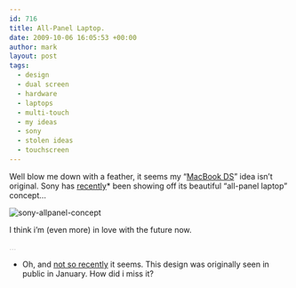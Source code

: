 ```yaml
---
id: 716
title: All-Panel Laptop.
date: 2009-10-06 16:05:53 +00:00
author: mark
layout: post
tags:
  - design
  - dual screen
  - hardware
  - laptops
  - multi-touch
  - my ideas
  - sony
  - stolen ideas
  - touchscreen
---
```

Well blow me down with a feather, it seems my &#8220;[MacBook DS](http://www.sallonoroff.co.uk/blog/2009/08/shiny-new-apple-products/)&#8221; idea isn&#8217;t original. Sony has [recently](http://www.engadget.com/2009/10/06/video-sonys-ceatec-concept-party-includes-walkman-bracelet-and/)* been showing off its beautiful &#8220;all-panel laptop&#8221; concept&#8230;

<img class="aligncenter size-full wp-image-717" title="sony-allpanel-concept" src="/images/fromwp/2009/10/sony-allpanel-concept.jpg" alt="sony-allpanel-concept" width="523" height="376" srcset="/images/fromwp/2009/10/sony-allpanel-concept.jpg 523w, /images/fromwp/2009/10/sony-allpanel-concept-300x215.jpg 300w" sizes="(max-width: 523px) 100vw, 523px" />

I think i&#8217;m (even more) in love with the future now.

<span style="color: #c0c0c0;">&#8230;</span>

* Oh, and [not so recently](http://www.engadget.com/2009/01/12/sonys-flexible-oled-mockups/) it seems. This design was originally seen in public in January. How did i miss it?